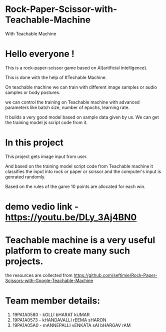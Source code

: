 # Rock-Paper-Scissor-with-Teachable-Machine
With Teachable Machine


# Hello everyone !

This is a rock-paper-scissor game based on AI(artificial intelligence).

This is done with the help of #Techable Machine.

On teachable machine we can train with different image samples or audio samples or body postures.

we can control the training on Teachable machine with advanced parameters like batch size, number of epochs, learning rate.

It builds a very good model based on sample data given by us. We can get the training model js script code from it.

# In this project

This project gets image input from user.

And based on the training model script code from Teachable machine it classifies the input into rock or paper or scissor and the computer's input
is genrated randomly.

Based on the rules of the game 10 points are allocated for each win. 


# demo vedio link - https://youtu.be/DLy_3Aj4BN0

# Teachable machine is a very useful platform to create many such projects. 

the resources are collected from https://github.com/seftimie/Rock-Paper-Scissors-with-Google-Teachable-Machine

# Team member details:

1. 19PA1A0580 - kOLLI bHARAT kUMAR
2. 19PA1A0573 - kHANDAVALLI rEEMA sHARON
3. 19PA1A05A0 - mANNEPALLI vENKATA sAI bHARGAV rAM

